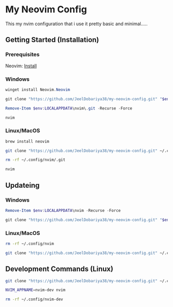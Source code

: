 # My Neovim Config

This my nvim configuration that i use it pretty basic and minimal.....

## Getting Started (Installation)

### Prerequisites

Neovim: [Install](https://github.com/neovim/neovim/blob/master/INSTALL.md)

### Windows

```powershell
winget install Neovim.Neovim
```

```powershell
git clone "https://github.com/JeelDobariya38/my-neovim-config.git" "$env:LOCALAPPDATA\nvim"

Remove-Item $env:LOCALAPPDATA\nvim\.git -Recurse -Force
```

```powershell
nvim
```

### Linux/MacOS

```bash
brew install neovim
```

```bash
git clone "https://github.com/JeelDobariya38/my-neovim-config.git" ~/.config/nvim

rm -rf ~/.config/nvim/.git
```

```bash
nvim
```

## Updateing

### Windows

```powershell
Remove-Item $env:LOCALAPPDATA\nvim -Recurse -Force

git clone "https://github.com/JeelDobariya38/my-neovim-config.git" "$env:LOCALAPPDATA\nvim"
```

### Linux/MacOS

```bash
rm -rf ~/.config/nvim

git clone "https://github.com/JeelDobariya38/my-neovim-config.git" ~/.config/nvim
```

## Development Commands (Linux)

```bash
git clone "https://github.com/JeelDobariya38/my-neovim-config.git" ~/.config/nvim-dev

NVIM_APPNAME=nvim-dev nvim
```

```bash
rm -rf ~/.config/nvim-dev
```

